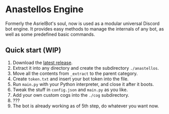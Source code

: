 # Anastellos Engine

Formerly the AsrielBot's soul, now is used as a modular universal Discord bot engine. It provides easy methods to manage the internals of any bot, as well as some predefined basic commands.


## Quick start (WIP)

1. Download the [latest release](https://github.com/A1Asriel/anastellos/releases/latest/).
2. Extract it into any directory and create the subdirectory `./anastellos`.
3. Move all the contents from `_extract` to the parent category.
4. Create `token.txt` and insert your bot token into the file.
5. Run `main.py` with your Python interpreter, and close it after it boots.
6. Tweak the stuff in `config.json` and `main.py` as you like.
7. Add your own custom cogs into the `./cog` subdirectory.
8. ???
9. The bot is already working as of 5th step, do whatever you want now.